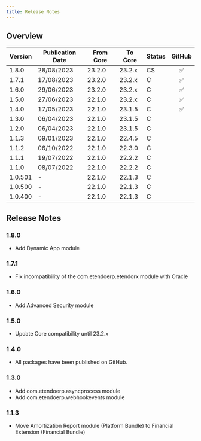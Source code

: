 ```yaml
---
title: Release Notes
---
```

## Overview

| Version | Publication Date | From Core | To Core | Status | GitHub |
| --- | --- | --- | --- | --- | :---: |
| 1.8.0 	|28/08/2023	| 23.2.0 | 23.2.x   | CS    | :white_check_mark:    |
| 1.7.1 	|17/08/2023	| 23.2.0 | 23.2.x   | C     | :white_check_mark:    |
| 1.6.0 	|29/06/2023	| 23.2.0 | 23.2.x   | C     | :white_check_mark:    |
| 1.5.0 	|27/06/2023	| 22.1.0 | 23.2.x	| C 	| :white_check_mark:    |
| 1.4.0 	|17/05/2023	| 22.1.0 | 23.1.5	| C 	| :white_check_mark:    |
| 1.3.0 	|06/04/2023	| 22.1.0 | 23.1.5	| C  	|                       |
| 1.2.0 	|06/04/2023	| 22.1.0 | 23.1.5	| C  	|                       |
| 1.1.3 	|09/01/2023	| 22.1.0 | 22.4.5	| C  	|                       |
| 1.1.2 	|06/10/2022	| 22.1.0 | 22.3.0	| C  	|                       |
| 1.1.1		|19/07/2022	| 22.1.0 | 22.2.2	| C  	|                       |
| 1.1.0		|08/07/2022	| 22.1.0 | 22.2.2   | C  	|                       |
| 1.0.501	|-  		| 22.1.0 | 22.1.3	| C		|                       |
| 1.0.500	|-		    | 22.1.0 | 22.1.3   | C 	|                       |
| 1.0.400	|- 			| 22.1.0 | 22.1.3   | C 	|                       |

## Release Notes
### 1.8.0
- Add Dynamic App module
### 1.7.1
- Fix incompatibility of the com.etendoerp.etendorx module with Oracle
### 1.6.0
- Add Advanced Security module
### 1.5.0
- Update Core compatibility until 23.2.x
### 1.4.0
- All packages have been published on GitHub.

### 1.3.0
- Add com.etendoerp.asyncprocess module
- Add com.etendoerp.webhookevents module

### 1.1.3 
- Move Amortization Report module (Platform Bundle) to Financial Extension (Financial Bundle)